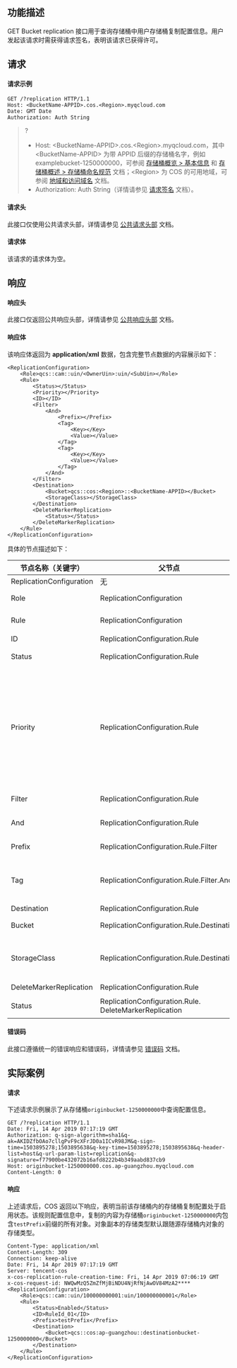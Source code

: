 ## 功能描述

GET Bucket replication 接口用于查询存储桶中用户存储桶复制配置信息。用户发起该请求时需获得请求签名，表明该请求已获得许可。

## 请求

#### 请求示例

```plaintext
GET /?replication HTTP/1.1
Host: <BucketName-APPID>.cos.<Region>.myqcloud.com
Date: GMT Date
Authorization: Auth String
```

>? 
> - Host: &lt;BucketName-APPID>.cos.&lt;Region>.myqcloud.com，其中 &lt;BucketName-APPID> 为带 APPID 后缀的存储桶名字，例如 examplebucket-1250000000，可参阅 [存储桶概览 > 基本信息](https://cloud.tencent.com/document/product/436/48921#.E5.9F.BA.E6.9C.AC.E4.BF.A1.E6.81.AF) 和 [存储桶概述 > 存储桶命名规范](https://cloud.tencent.com/document/product/436/13312#.E5.AD.98.E5.82.A8.E6.A1.B6.E5.91.BD.E5.90.8D.E8.A7.84.E8.8C.83) 文档；&lt;Region> 为 COS 的可用地域，可参阅 [地域和访问域名](http://cloud.tencent.com/document/product/436/6224) 文档。
> - Authorization: Auth String（详情请参见 [请求签名](https://cloud.tencent.com/document/product/436/7778) 文档）。
> 

#### 请求头

此接口仅使用公共请求头部，详情请参见 [公共请求头部](https://cloud.tencent.com/document/product/436/7728) 文档。


#### 请求体

该请求的请求体为空。

## 响应

#### 响应头

此接口仅返回公共响应头部，详情请参见 [公共响应头部](https://cloud.tencent.com/document/product/436/7729) 文档。

#### 响应体

该响应体返回为 **application/xml** 数据，包含完整节点数据的内容展示如下：

```plaintext
<ReplicationConfiguration>
    <Role>qcs::cam::uin/<OwnerUin>:uin/<SubUin></Role>
    <Rule>
        <Status></Status>
        <Priority></Priority>
        <ID></ID>
        <Filter>
            <And>
                <Prefix></Prefix>
                <Tag>
                    <Key></Key>
                    <Value></Value>
                </Tag>
                <Tag>
                    <Key></Key>
                    <Value></Value>
                </Tag>
            </And>
        </Filter>
        <Destination>
            <Bucket>qcs::cos:<Region>::<BucketName-APPID></Bucket>
            <StorageClass></StorageClass>
        </Destination>
        <DeleteMarkerReplication>
            <Status></Status>
        </DeleteMarkerReplication>
    </Rule>
</ReplicationConfiguration>
```

具体的节点描述如下：

| 节点名称（关键字）       | 父节点                                    | 描述                                                         | 类型      | 
| ------------------------ | ----------------------------------------- | ------------------------------------------------------------ | --------- | 
| ReplicationConfiguration | 无                                        | 说明所有复制配置信息                                      | Container | 
| Role                     | ReplicationConfiguration                  | 发起者身份标示：<br>`qcs::cam::uin/&lt;OwnerUin>:uin/&lt;SubUin>` | String    |  
| Rule                     | ReplicationConfiguration                  | 具体配置信息，最多支持1000个，所有策略只能指向一个目标存储桶 | Container | 
| ID                       | ReplicationConfiguration.Rule             | 用来标注具体 Rule 的名称                                     | String    | 
| Status                   | ReplicationConfiguration.Rule             | 标识 Rule 是否生效，枚举值：Enabled，Disabled                | String    |
|Priority                   | ReplicationConfiguration.Rule             | 规则执行优先级，用于处理目标存储桶相同、复制规则命中同一个对象的情况。存储桶复制规则必须全部携带 Prority 或 全部不携带 Priority。支持设置 1-1000 范围内的正整数，不同规则的 Priority 值不可重复。<li>所有规则都携带 Priority 时，当目标存储桶相同时，不同规则的筛选对象 prefix 可以存在重叠。不同规则命中同一个对象时，会优先触发 Priority 值最小的规则。<li>所有规则都不携带 Priority 时，不同规则的筛选对象 prefix 不允许重叠|Integer    |
Filter                   | ReplicationConfiguration.Rule             | 筛选待复制对象。存储桶功能将复制符合 Filter 中设置的对象前缀、对象标签的对象     |Container    |
|And                   | ReplicationConfiguration.Rule             | 筛选待复制对象时，如果同时需要对象前缀与对象标签条件，需要用 And 包装     |Container    |
| Prefix                   | ReplicationConfiguration.Rule.Filter             | 前缀匹配策略，不可重叠，重叠返回错误，前缀匹配根目录为空     | String    |
| Tag                  | ReplicationConfiguration.Rule.Filter.And             | 筛选待复制对象时，可以用对象标签（支持多个）作为过滤条件，最多支持填入10个标签。添加标签作为筛选条件后，同步删除标记选项必须置为 false	  | String    |
| Destination              | ReplicationConfiguration.Rule             | 目标存储桶信息                                               | Container | 
| Bucket                   | ReplicationConfiguration.Rule.Destination | 资源标识符：<br>`qcs::cos:[region]::[BucketName-APPID]`      | String    | 
| StorageClass             | ReplicationConfiguration.Rule.Destination | 存储类型，枚举值：STANDARD，INTELLIGENT_TIERING，STANDARD_IA，ARCHIVE，DEEP_ARCHIVE，默认值：原存储类型 | String    | 
| DeleteMarkerReplication             | ReplicationConfiguration.Rule | 是否同步删除标记 |Container    |
|Status             | ReplicationConfiguration.Rule. DeleteMarkerReplication | 是否同步删除标记，支持`Disabled`或`Enabled`。默认值为 `Enabled`，即同步删除标记 |String    |

#### 错误码

此接口遵循统一的错误响应和错误码，详情请参见 [错误码](https://cloud.tencent.com/document/product/436/7730) 文档。




## 实际案例

#### 请求

下述请求示例展示了从存储桶`originbucket-1250000000`中查询配置信息。

```plaintext
GET /?replication HTTP/1.1
Date: Fri, 14 Apr 2019 07:17:19 GMT
Authorization: q-sign-algorithm=sha1&q-ak=AKIDZfbOAo7cllgPvF9cXFrJD0a1ICvR98JM&q-sign-time=1503895278;1503895638&q-key-time=1503895278;1503895638&q-header-list=host&q-url-param-list=replication&q-signature=f77900be432072b16afd8222b4b349aabd837cb9
Host: originbucket-1250000000.cos.ap-guangzhou.myqcloud.com
Content-Length: 0
```

#### 响应

上述请求后，COS 返回以下响应，表明当前该存储桶内的存储桶复制配置处于启用状态。该规则配置信息中，复制的内容为存储桶`originbucket-1250000000`内包含`testPrefix`前缀的所有对象。对象副本的存储类型默认跟随源存储桶内对象的存储类型。

```plaintext
Content-Type: application/xml
Content-Length: 309
Connection: keep-alive
Date: Fri, 14 Apr 2019 07:17:19 GMT
Server: tencent-cos
x-cos-replication-rule-creation-time: Fri, 14 Apr 2019 07:06:19 GMT
x-cos-request-id: NWQwMzQ5ZmZfMjBiNDU4NjRfNjAwOV84MzA2****
<ReplicationConfiguration>
    <Role>qcs::cam::uin/100000000001:uin/100000000001</Role>
    <Rule>
        <Status>Enabled</Status>
        <ID>RuleId_01</ID>
        <Prefix>testPrefix</Prefix>
        <Destination>
            <Bucket>qcs::cos:ap-guangzhou::destinationbucket-1250000000</Bucket>
        </Destination>
    </Rule>
</ReplicationConfiguration>
```
